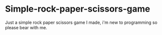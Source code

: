 # Simple-rock-paper-scissors-game
Just a simple rock paper scissors game I made, i'm new to programming so please bear with me.
